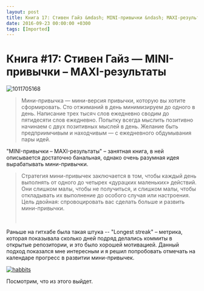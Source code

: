 ```yaml
---
layout: post
title: Книга 17: Стивен Гайз &mdash; MINI-привычки &ndash; MAXI-результаты
date: 2016-09-23 00:00:00 +0300
tags: [Imported]
---
```

# Книга #17: Стивен Гайз — MINI-привычки – MAXI-результаты 

![1011705168](https://vlaim.s3.amazonaws.com/uploads/2016/09/1011705168-150x150.jpg)

> <div class="bm-quote-content-text">Мини-привычка — мини-версия привычки, которую вы хотите сформировать. Сто отжиманий в день минимизируем до одного в день. Написание трех тысяч слов ежедневно сводим до пятидесяти слов ежедневно. Попытку всегда мыслить позитивно начинаем с двух позитивных мыслей в день. Желание быть предприимчивым и находчивым — с ежедневного обдумывания пары идей.</div>

"MINI-привычки – MAXI-результаты" – занятная книга, в ней описывается достаточно банальная, однако очень разумная идея вырабатывать мини-привычки.

> <div class="bm-quote-content-text">Стратегия мини-привычек заключается в том, чтобы каждый день выполнять от одного до четырех «дурацких маленьких» действий. Они слишком малы, чтобы не получиться, и слишком малы, чтобы откладывать их выполнение до особого случая или настроения. Цель двойная: спровоцировать вас сделать больше и развить мини-привычки.</div>
> 
>  

Раньше на гитхабе была такая штука -- "Longest streak" – метрика, которая показывала сколько дней подряд делались коммиты в открытые репозитории, и это было хорошей мотивацией. Данный подход показался мне интересным и я решил попробовать отмечать на календаре прогресс в развитии мини-привычек.

[![habbits](https://vlaim.s3.amazonaws.com/uploads/2016/09/habbits-1024x768.jpg)](https://vlaim.s3.amazonaws.com/uploads/2016/09/habbits.jpg)

Посмотрим, что из этого выйдет.